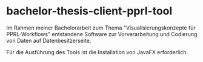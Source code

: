 # bachelor-thesis-client-pprl-tool
Im Rahmen meiner Bachelorarbeit zum Thema "Visualisierungskonzepte für PPRL-Workflows" entstandene Software zur Vorverarbeitung und Codierung von Daten auf Datenbesitzerseite.

Für die Ausführung des Tools ist die Installation von JavaFX erforderlich.
